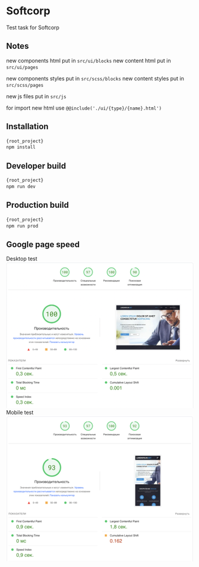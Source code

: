 # Softcorp
Test task for Softcorp

## Notes
new components html put in ```src/ui/blocks```
new content html put in ```src/ui/pages```

new components styles put in ```src/scss/blocks```
new content styles put in ```src/scss/pages```

new js files put in ```src/js```

for import new html use ```@@include('./ui/{type}/{name}.html')```

## Installation
```sh
{root_project}
npm install
```
## Developer build
```sh
{root_project}
npm run dev
```

## Production build
```sh
{root_project}
npm run prod
```

## Google page speed
Desktop test
![Screenshot](desktop.png)
Mobile test
![Screenshot](mobile.png)